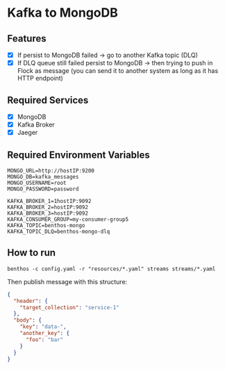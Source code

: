 # Kafka to MongoDB

## Features

* [x] If persist to MongoDB failed -> go to another Kafka topic (DLQ)
* [x] If DLQ queue still failed persist to MongoDB -> then trying to push in Flock as message (you can send it to another system as long as it has HTTP endpoint)

## Required Services

* [x] MongoDB
* [x] Kafka Broker
* [x] Jaeger

## Required Environment Variables

```shell
MONGO_URL=http://hostIP:9200
MONGO_DB=kafka_messages
MONGO_USERNAME=root
MONGO_PASSWORD=password

KAFKA_BROKER_1=1hostIP:9092
KAFKA_BROKER_2=hostIP:9092
KAFKA_BROKER_3=hostIP:9092
KAFKA_CONSUMER_GROUP=my-consumer-group5
KAFKA_TOPIC=benthos-mongo
KAFKA_TOPIC_DLQ=benthos-mongo-dlq
```

## How to run

```shell
benthos -c config.yaml -r "resources/*.yaml" streams streams/*.yaml
```

Then publish message with this structure:

```json
{
  "header": {
    "target_collection": "service-1"
  },
  "body": {
    "key": "data-",
    "another_key": {
      "foo": "bar"
    }
  }
}
```